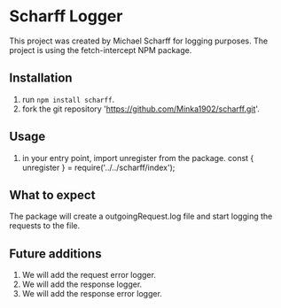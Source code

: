 # Scharff Logger
This project was created by Michael Scharff for logging purposes.
The project is using the fetch-intercept NPM package.

## Installation
1) run `npm install scharff`.
2) fork the git repository 'https://github.com/Minka1902/scharff.git'.

## Usage
1) in your entry point, import unregister from the package.
const { unregister } = require('../../scharff/index');

## What to expect
The package will create a outgoingRequest.log file and start logging the requests to the file.

## Future additions
1) We will add the request error logger.
2) We will add the response logger.
3) We will add the response error logger.